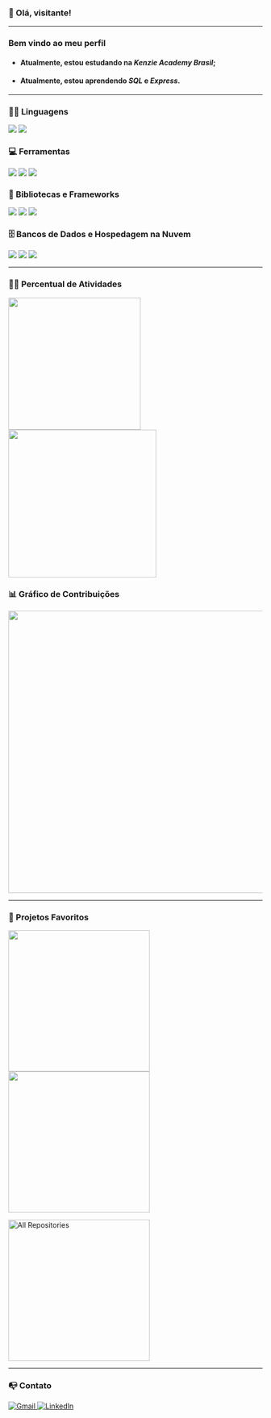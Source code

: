 <h3>👋 Olá, visitante!</h3>

<hr>

<h3>Bem vindo ao meu perfil</h3>

- #### Atualmente, estou estudando na *Kenzie Academy Brasil*;
- #### Atualmente, estou aprendendo *SQL* e *Express*.

<hr>

<h3>👨‍💻 Linguagens</h3>
  <a href="#"><img src="https://img.shields.io/badge/JavaScript-F7DF1E.svg?logo=javascript&logoColor=black"></a>
  <a href="#"><img src="https://img.shields.io/badge/TypeScript-007ACC.svg?logo=typescript&logoColor=white"></a>

<h3>💻 Ferramentas</h3>
  <a href="#"><img src="https://img.shields.io/badge/Git-F05033.svg?logo=git&logoColor=white"></a>
  <a href="#"><img src="https://img.shields.io/badge/Node-43853D.svg?logo=node.js&logoColor=white"></a>
  <a href="#"><img src="https://custom-icon-badges.demolab.com/badge/-DBeaver-372923?logo=dbeaver-mono&logoColor=white"></a>

<h3>🧰 Bibliotecas e Frameworks</h3>
  <a href="#"><img src="https://img.shields.io/badge/Next-white?logo=nextdotjs&logoColor=black"></a>
  <a href="#"><img src="https://img.shields.io/badge/React-20232a.svg?logo=react&logoColor=%2361DAFB"></a>
  <a href="#"><img src="https://img.shields.io/badge/Express-404d59.svg?logo=express&logoColor=white"></a>

<h3>🗄️ Bancos de Dados e Hospedagem na Nuvem</h3>
  <a href="#"><img src="https://img.shields.io/badge/Vercel-white.svg?logo=vercel&logoColor=black"></a>
  <a href="#"><img src ="https://img.shields.io/badge/PostgreSQL-316192.svg?logo=postgresql&logoColor=white"></a>
  <a href="#"><img src="https://img.shields.io/badge/GitHub%20Pages-327FC7.svg?logo=github&logoColor=white"></a>

<hr>

<h3>👨‍💻 Percentual de Atividades</h3>
<!-- Linguagens Mais Usadas -->
<a href="#">
  <img loading="lazy" width="262" src="https://github-readme-stats.vercel.app/api/top-langs/?username=ronaldofrancas&layout=compact&langs_count=7&theme=dracula"/>
</a>

<!-- Commits -->
<a href="#">
  <img loading="lazy" width="293" src="https://github-readme-stats.vercel.app/api?username=ronaldofrancas&show_icons=true&theme=dracula&include_all_commits=true&count_private=true"/>
</a>
    
<h3>📊 Gráfico de Contribuições</h3>
<a href="#">
  <img loading="lazy"  width="560" src="https://github-readme-activity-graph.vercel.app/graph/?username=ronaldofrancas&bg_color=1F222E&color=F8D866&line=F85D7F&point=FFFFFF"/>
</a>

<hr>

<!-- Seção: Projetos -->
<h3>📘 Projetos Favoritos</h3>
<!-- Repositórios -->
<p>
  <!-- Tech Posters -->
  <a href="https://github.com/ronaldofrancas/tech-posters">
    <img width="280" src="https://denvercoder1-github-readme-stats.vercel.app/api/pin/?username=ronaldofrancas&repo=tech-posters&theme=react&bg_color=1F222E&title_color=F85D7F&hide_border=true&icon_color=F8D866&show_icons=false">
  </a>

  <!-- Open Music -->
  <a href="https://github.com/ronaldofrancas/open-music">
    <img width="280" src="https://denvercoder1-github-readme-stats.vercel.app/api/pin/?username=ronaldofrancas&repo=open-music&theme=react&bg_color=1F222E&title_color=F85D7F&hide_border=true&icon_color=F8D866&show_icons=false">
  </a>
</p>

<!-- Ver Mais -->
<p>
  <a href="https://github.com/ronaldofrancas?tab=repositories&sort=stargazers">
    <img width="280" title="All Repositories" src="https://custom-icon-badges.demolab.com/badge/-Clique%20Aqui%20Para%20Ver%20%20Mais-1F222E?style=for-the-badge&logoColor=white&logo=repo"/>
  </a>
</p>

<hr>

<!-- Seção: Contato -->  
<h3>📭 Contato</h3>
<!-- Gmail --> 
<a href="mailto:ronaldofrancajr@gmail.com">
  <img title="Gmail" src="https://img.shields.io/badge/Gmail-red?style=for-the-badge&logo=gmail&logoColor=white"/>
</a>

<!-- LinkedIn -->  
<a href="https://www.linkedin.com/in/ronaldofrancas/">
  <img title="LinkedIn" src="https://img.shields.io/badge/LinkedIn-blue?style=for-the-badge&logo=linkedin&logoColor=white"/>
</a>
